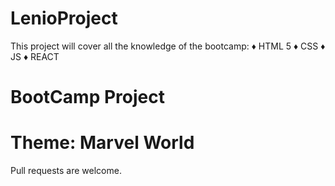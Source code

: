 # LenioProject

This project will cover all the knowledge of the bootcamp:
♦ HTML 5
♦ CSS
♦ JS
♦ REACT

# BootCamp Project


# Theme: Marvel World 

Pull requests are welcome.
